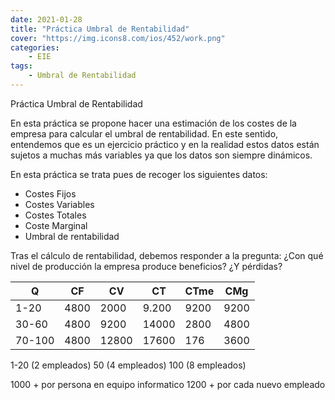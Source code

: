 ```yaml
---
date: 2021-01-28
title: "Práctica Umbral de Rentabilidad"
cover: "https://img.icons8.com/ios/452/work.png"
categories: 
    - EIE
tags:
    - Umbral de Rentabilidad
---
```


Práctica Umbral de Rentabilidad

En esta práctica se propone hacer una estimación de los costes de la empresa para calcular el umbral de rentabilidad.  En este sentido, entendemos que es un ejercicio práctico y en la realidad estos datos están sujetos a muchas más variables ya que los datos son siempre dinámicos.

En esta práctica se trata pues de recoger los siguientes datos:
* Costes Fijos
* Costes Variables
* Costes Totales
* Coste Marginal
* Umbral de rentabilidad

Tras el cálculo de rentabilidad, debemos responder a la pregunta: ¿Con qué nivel de producción la empresa produce beneficios? ¿Y pérdidas? 


| Q | CF | CV | CT | CTme | CMg |
| -- | -- | -- | -- | -- | -- |
| 1-20 | 4800 | 2000 | 9.200 | 9200 | 9200 |
| 30-60 | 4800 | 9200 | 14000 | 2800  | 4800 |
| 70-100 | 4800 | 12800 | 17600 | 176 | 3600 |

1-20 (2 empleados)
50 (4 empleados)
100 (8 empleados)

1000 + por persona en equipo informatico
1200 + por cada nuevo empleado


